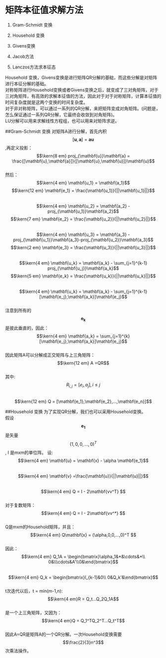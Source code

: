 # 矩阵本征值求解方法

1. Gram-Schmidt 变换

2. Household 变换

3. Givens变换

4. Jacob方法

5. Lanczos方法求本征态

Household 变换，Givens变换是进行矩阵QR分解的基础，而这些分解是对矩阵进行本征分解的基础。  
对称矩阵进行Household变换或者Givens变换之后，就变成了三对角矩阵，对于三对角矩阵，有高效的求解本征值的方法，因此对于对于对称矩阵，计算本征值的时间复杂度就是这两个变换的时间复杂度。  
对于非对称矩阵，可以通过一系列的QR分解，来把矩阵变成对角矩阵。\(问题是，怎么保证通过一系列QR分解，它最终会收敛到对角矩阵\)。  
LU分解可以用来求解线性方程组，也可以用来对矩阵求逆。

##Gram-Schmidt 变换
对矩阵A进行分解，首先内积$$[\mathbf{u},\mathbf{a}] = \mathbf{a}\mathbf{u}$$,再定义投影：  
$$\kern{8 em} proj_{\mathbf{u}}\mathbf{a} = \frac{[\mathbf{u},\mathbf{a}]}{[\mathbf{u},\mathbf{u}]}\mathbf{u}$$  
然后：  
$$\kern{4 em} \mathbf{u_1} = \mathbf{a_1}$$$$\kern{12 em} \mathbf{e_1} = \frac{\mathbf{u_1}}{||\mathbf{u_1}||}$$  
$$\kern{4 em} \mathbf{u_2} = \mathbf{a_2} - proj_{\mathbf{u_1}}\mathbf{a_2}$$$$\kern{7 em} \mathbf{e_2} = \frac{\mathbf{u_2}}{||\mathbf{u_2}||}$$  
$$\kern{4 em} \mathbf{u_3} = \mathbf{a_3} - proj_{\mathbf{u_1}}\mathbf{a_3}-proj_{\mathbf{u_2}}\mathbf{a_3}$$$$\kern{2 em} \mathbf{e_3} = \frac{\mathbf{u_3}}{||\mathbf{u_3}||}$$  
$$\kern{4 em} \mathbf{u_k} = \mathbf{a_k} - \sum_{j=1}^{k-1} proj_{\mathbf{u_j}}\mathbf{a_k}$$$$\kern{5 em} \mathbf{e_k} = \frac{\mathbf{u_k}}{||\mathbf{u_k}||}$$    
$$\kern{4 em} \mathbf{u_k} = \mathbf{a_k} - \sum_{j=1}^{k-1}[\mathbf{e_j},\mathbf{a_k}]\mathbf{e_j}$$  
注意到所有的$$\mathbf{e_k}$$是彼此垂直的，因此：  
$$\kern{4 em} \mathbf{a_k} = \sum_{j=1}^{k}[\mathbf{e_j},\mathbf{a_k}]\mathbf{e_j}$$  
因此矩阵A可以分解成正交矩阵与上三角矩阵：  
$$\kern{12 em} A =QR$$  
其中:  $$R_{i,j} = [e_i,a_j], i\le j$$  
$$\kern{12 em} Q = [\mathbf{e_1},\mathbf{e_2},...,\mathbf{e_n}]$$  

##Household 变换
为了实现QR分解，我们也可以采用Household变换。  
假设$$\mathbf{e_1}$$是矢量$$(1,0,0,...,0)^T$$, I 是mxm的单位阵。 设:  
$$\kern{4 em} \mathbf{u} = \mathbf{x} - \alpha \mathbf{e_1}$$  
$$\kern{4 em} \mathbf{v} =\frac{\mathbf{u}}{||\mathbf{u}||}$$  
$$\kern{4 em} Q = I - 2\mathbf{vv^T} $$  
对于复数矩阵：  
$$\kern{4 em} Q = I - 2\mathbf{vv^*} $$  
Q是mxm的Household矩阵，并且：  
$$\kern{4 em} Q\mathbf{x} = (\alpha,0,0,...,0)^T $$  
因此：  
$$\kern{4 em} Q_1A = \begin{bmatrix}\alpha_1&*&\cdots&*\\ 0&\\\cdots&A'\\0&\end{bmatrix}$$  
$$\kern{4 em} Q_k = \begin{bmatrix}I_{k-1}&0\\ 0&Q_k'&\end{bmatrix}$$  
t次迭代以后，t = min(m-1,n):  
$$\kern{4 em}R = Q_t...Q_2Q_1A$$  
是一个上三角矩阵，又因为：  
$$\kern{4 em}Q = Q_1^TQ_2^T...Q_t^T$$  
因此A=QR是矩阵A的一个QR分解。一次Household变换需要$$\frac{2}{3}n^3$$次乘法操作。    








